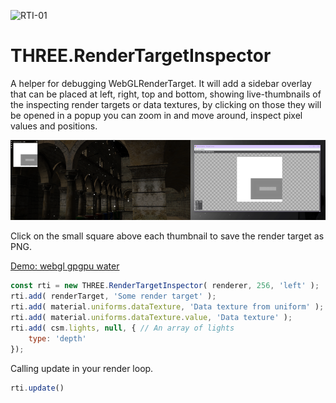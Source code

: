 ![RTI-01](https://user-images.githubusercontent.com/28584767/157973341-1f0d715f-56de-4a4d-a6d8-725d6a5b9a0e.png)

# THREE.RenderTargetInspector

A helper for debugging WebGLRenderTarget. It will add a sidebar overlay that can be placed at left, right, top and bottom, showing live-thumbnails of the inspecting render targets or data textures, by clicking on those they will be opened in a popup you can zoom in and move around, inspect pixel values and positions.

![RTI](/RTI.png)

Click on the small square above each thumbnail to save the render target as PNG.

[Demo: webgl gpgpu water](https://mevedia.com/share/RenderTargetInspector)

```javascript
const rti = new THREE.RenderTargetInspector( renderer, 256, 'left' );
rti.add( renderTarget, 'Some render target' );
rti.add( material.uniforms.dataTexture, 'Data texture from uniform' );
rti.add( material.uniforms.dataTexture.value, 'Data texture' );
rti.add( csm.lights, null, { // An array of lights
	type: 'depth'
});
```

Calling update in your render loop.

```javascript
rti.update()
```
